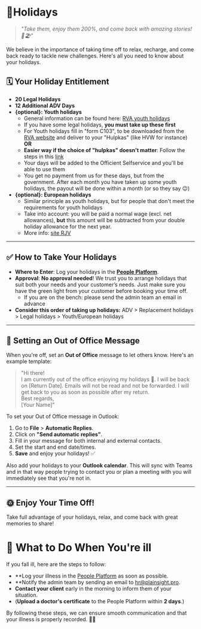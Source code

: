 # 🌴Holidays 

> *"Take them, enjoy them 200%, and come back with amazing stories! 🌴🏖️"*

We believe in the importance of taking time off to relax, recharge, and come back ready to tackle new challenges. Here's all you need to know about your holidays.

## 🗓️ Your Holiday Entitlement

- **20 Legal Holidays** 
- **12 Additional ADV Days**
- **{optional}: Youth holidays**
	- General information can be found here: [RVA youth holidays](https://www.rva.be/burgers/verlof/hebt-u-recht-op-de-jeugdvakantie)
	- If you have some legal holidays, **you must take up these first**
	- For Youth holidays fill in "form C103", to be downloaded from the [RVA website](https://www.rva.be/formulieren-attesten/c103-jeugdvakantie-werknemer) and deliver to your "Hulpkas" (like HVW for instance) **OR**
	- **Easier way if the choice of "hulpkas" doesn't matter**: Follow the steps in this [link](https://full-unemployment.hvw-capac.fgov.be/nl/onboarding/welcome?type=yv)
	- Your days will be added to the Officient Selfservice and you'll be able to use them
	- You get no payment from us for these days, but from the government. After each month you have taken up some youth holidays, the payout will be done within a month (or so they say 😉)
- **{optional}: European holidays**
	- Similar principle as youth holidays, but for people that don't meet the requirements for youth holidays
	- Take into account: you will be paid a normal wage (excl. net allowances), **but** this amount will be subtracted from your double holiday allowance for the next year.
	- More info: [site RJV](https://www.rjv.fgov.be/nl/wat-in-geval-van/herbeginnen-of-aanvullende-vakantie/hoe-genieten-van-de-aanvullende-vakantie)
	
---

## ✅ How to Take Your Holidays

- **Where to Enter**: Log your holidays in the [**People Platform**](https://selfservice.officient.io/).
- **Approval**: **No approval needed**! We trust you to arrange holidays that suit both your needs and your customer’s needs. Just make sure you have the green light from your customer before booking your time off.
	- If you are on the bench: please send the admin team an email in advance 
- **Consider this order of taking up holidays:** ADV > Replacement holidays > Legal holidays > Youth/European holidays

---

## 💼 Setting an Out of Office Message

When you're off, set an **Out of Office** message to let others know. Here's an example template:

> "Hi there!  
> I am currently out of the office enjoying my holidays 🌴. I will be back on [Return Date]. Emails will not be read and not be forwarded. I will get back to you as soon as possible after my return.  
> Best regards,  
> [Your Name]"

To set your Out of Office message in Outlook:
1. Go to **File** > **Automatic Replies**.
2. Click on **"Send automatic replies"**.
3. Fill in your message for both internal and external contacts.
4. Set the start and end date/times.
5. **Save** and enjoy your holidays! ✅

Also add your holidays to your **Outlook calendar**. This will sync with Teams and in that way people trying to contact you or plan a meeting with you will immediately see that you're not in. 

---

## 🌞 Enjoy Your Time Off!

Take full advantage of your holidays, relax, and come back with great memories to share!


# 🤒 What to Do When You're ill

If you fall ill, here are the steps to follow:

- **Log your illness in the [People Platform](https://selfservice.officient.io/) as soon as possible.
- **Notify the admin team by sending an email to hr@plainsight.pro.
- **Contact your client** early in the morning to inform them of your situation.
- (**Upload a doctor's certificate** to the People Platform within **2 days**.)

By following these steps, we can ensure smooth communication and that your illness is properly recorded. 🤧🤗
